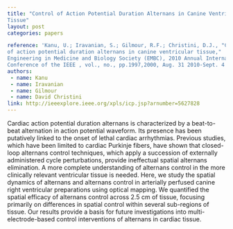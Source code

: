```yaml
---
title: "Control of Action Potential Duration Alternans in Canine Ventricular
Tissue"
layout: post
categories: papers

reference: 'Kanu, U.; Iravanian, S.; Gilmour, R.F.; Christini, D.J., "Control
of action potential duration alternans in canine ventricular tissue,"
Engineering in Medicine and Biology Society (EMBC), 2010 Annual International
Conference of the IEEE , vol., no., pp.1997,2000, Aug. 31 2010-Sept. 4 2010'
authors: 
 - name: Kanu
 - name: Iravanian
 - name: Gilmour
 - name: David Christini
link: http://ieeexplore.ieee.org/xpls/icp.jsp?arnumber=5627828
---
```


Cardiac action potential duration alternans is characterized by a beat-to-beat
alternation in action potential waveform. Its presence has been putatively
linked to the onset of lethal cardiac arrhythmias. Previous studies, which have
been limited to cardiac Purkinje fibers, have shown that closed-loop alternans
control techniques, which apply a succession of externally administered cycle
perturbations, provide ineffectual spatial alternans elimination. A more
complete understanding of alternans control in the more clinically relevant
ventricular tissue is needed. Here, we study the spatial dynamics of alternans
and alternans control in arterially perfused canine right ventricular
preparations using optical mapping. We quantified the spatial efficacy of
alternans control across 2.5 cm of tissue, focusing primarily on differences in
spatial control within several sub-regions of tissue. Our results provide a
basis for future investigations into multi-electrode-based control
interventions of alternans in cardiac tissue.
